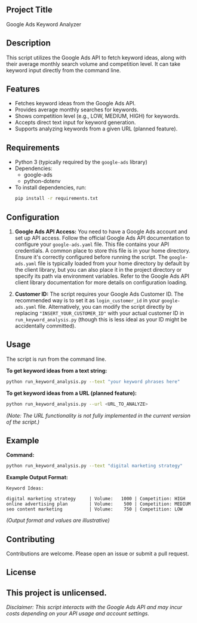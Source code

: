 ## Project Title
Google Ads Keyword Analyzer

## Description
This script utilizes the Google Ads API to fetch keyword ideas, along with their average monthly search volume and competition level. It can take keyword input directly from the command line.

## Features
- Fetches keyword ideas from the Google Ads API.
- Provides average monthly searches for keywords.
- Shows competition level (e.g., LOW, MEDIUM, HIGH) for keywords.
- Accepts direct text input for keyword generation.
- Supports analyzing keywords from a given URL (planned feature).

## Requirements
- Python 3 (typically required by the `google-ads` library)
- Dependencies:
    - google-ads
    - python-dotenv
- To install dependencies, run:
  ```bash
  pip install -r requirements.txt
  ```

## Configuration
1.  **Google Ads API Access:**
    You need to have a Google Ads account and set up API access. Follow the official Google Ads API documentation to configure your `google-ads.yaml` file. This file contains your API credentials.
    A common place to store this file is in your home directory. Ensure it's correctly configured before running the script. The `google-ads.yaml` file is typically loaded from your home directory by default by the client library, but you can also place it in the project directory or specify its path via environment variables. Refer to the Google Ads API client library documentation for more details on configuration loading.

2.  **Customer ID:**
    The script requires your Google Ads Customer ID. The recommended way is to set it as `login_customer_id` in your `google-ads.yaml` file. Alternatively, you can modify the script directly by replacing `"INSERT_YOUR_CUSTOMER_ID"` with your actual customer ID in `run_keyword_analysis.py` (though this is less ideal as your ID might be accidentally committed).

## Usage
The script is run from the command line.

**To get keyword ideas from a text string:**
```bash
python run_keyword_analysis.py --text "your keyword phrases here"
```

**To get keyword ideas from a URL (planned feature):**
```bash
python run_keyword_analysis.py --url <URL_TO_ANALYZE>
```
*(Note: The URL functionality is not fully implemented in the current version of the script.)*

## Example
**Command:**
```bash
python run_keyword_analysis.py --text "digital marketing strategy"
```

**Example Output Format:**
```
Keyword Ideas:

digital marketing strategy     | Volume:   1000 | Competition: HIGH
online advertising plan        | Volume:    500 | Competition: MEDIUM
seo content marketing          | Volume:    750 | Competition: LOW
```
*(Output format and values are illustrative)*

## Contributing
Contributions are welcome. Please open an issue or submit a pull request.

## License
This project is unlicensed.
---
*Disclaimer: This script interacts with the Google Ads API and may incur costs depending on your API usage and account settings.*
